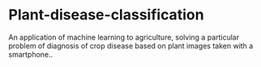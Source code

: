 # Plant-disease-classification
An application of machine learning to agriculture, solving a
particular problem of diagnosis of crop disease based on plant
images taken with a smartphone..
